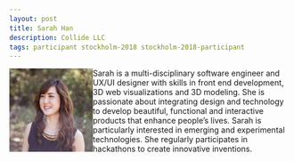 ```yaml
---
layout: post
title: Sarah Han
description: Collide LLC
tags: participant stockholm-2018 stockholm-2018-participant
---
```

<img align="left" width="150" height="150" src="/assets/people/han_sarah.png" alt="Sarah Han"/>Sarah is a multi-disciplinary software engineer and UX/UI designer with skills in front end development, 3D web visualizations and 3D modeling. She is passionate about integrating design and technology to develop beautiful, functional and interactive products that enhance people’s lives. Sarah is particularly interested in emerging and experimental technologies. She regularly participates in hackathons to create innovative inventions.  

<a href="http://www.sarahjhan.co" title="Homepage" target="_blank" rel="noopener">
  <i class="fa fa-home fa-2x" style="color:#4FB3A9"></i>
</a>&nbsp;
<a href="https://github.com/jihye13621" title="GitHub" target="_blank" rel="noopener">
  <i class="fa fa-github fa-2x" style="color:#4FB3A9"></i>
</a>